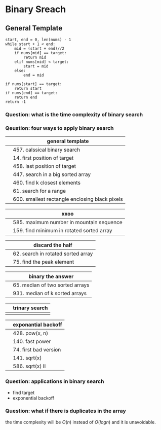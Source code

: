 # Binary Sreach

## General Template
```
start, end = 0, len(nums) - 1
while start + 1 < end:
    mid = (start + end)//2
    if nums[mid] == target:
        return mid
    elif nums[mid] < target:
        start = mid
    else:
        end = mid
        
if nums[start] == target:
    return start
if nums[end] == target:
    return end
return -1

```
### Question: what is the time complexity of binary search

### Qeustion: four ways to apply binary search

|  | **general template** |
|--|--|
|  | 457. calssical binary search|
|  | 14. first position of target|
|  | 458. last position of target|
|  | 447. search in a big sorted array|
|  | 460. find k closest elements|
|  | 61. search for a range|
|  | 600. smallest rectangle enclosing black pixels|


|  | **xxoo** |
|--|--|
|  | 585. maximum number in mountain sequence|
|  | 159. find minimum in rotated sorted array|

|  | **discard the half** |
|--|--|
|  | 62. search in rotated sorted array|
|  | 75. find the peak element|

|  | **binary the answer** |
|--|--|
|  | 65. median of two sorted arrays|
|  | 931. median of k sorted arrays|

|  | **trinary search** |
|--|--|
|  |   |

|  | **exponantial backoff** |
|--|--|
|  | 428. pow(x, n)|
|  | 140. fast power|
|  | 74. first bad version|
|  | 141. sqrt(x)|
|  | 586. sqrt(x) II|



### Question: applications in binary search
* find target
* exponential backoff

### Question: what if there is duplicates in the array
the time complexity will be $O(n)$ instead of $O(log n)$ and it is unavoidable.

